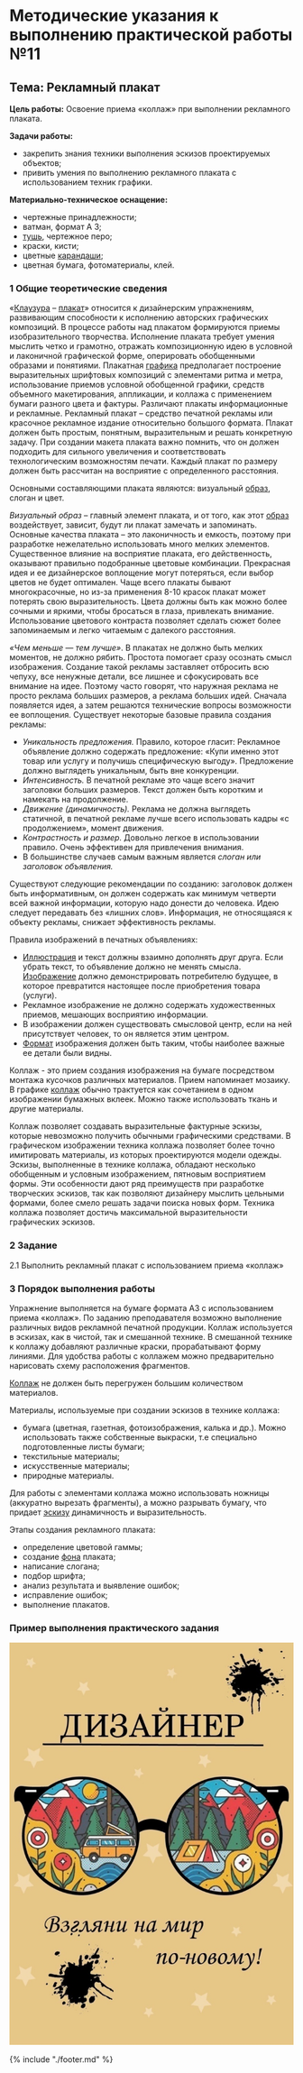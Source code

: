 # Методические указания к выполнению практической работы №11

## Тема: Рекламный плакат

**Цель работы:** Освоение приема «коллаж» при выполнении рекламного плаката.

**Задачи работы:**

*   закрепить знания техники выполнения эскизов проектируемых объектов;
*   привить умения по выполнению рекламного плаката с использованием техник графики.

**Материально-техническое оснащение:**

*   чертежные принадлежности;
*   ватман, формат А 3;
*   [тушь](GLOSSARY.md#тушь), чертежное перо;
*   краски, кисти;
*   цветные [карандаши](GLOSSARY.md#карандаш);
*   цветная бумага, фотоматериалы, клей.

### 1 Общие теоретические сведения

«[Клаузура](GLOSSARY.md#клаузура) – [плакат](GLOSSARY.md#плакат)» относится к дизайнерским упражнениям, развивающим способности к исполнению авторских графических композиций. В процессе работы над плакатом формируются приемы изобразительного творчества. Исполнение плаката требует умения мыслить четко и грамотно, отражать композиционную идею в условной и лаконичной графической форме, оперировать обобщенными образами и понятиями. Плакатная [графика](GLOSSARY.md#графика) предполагает построение выразительных шрифтовых композиций с элементами ритма и метра, использование приемов условной обобщенной графики, средств объемного макетирования, аппликации, и коллажа с применением бумаги разного цвета и фактуры. Различают плакаты информационные и рекламные. Рекламный плакат – средство печатной рекламы или красочное рекламное издание относительно большого формата. Плакат должен быть простым, понятным, выразительным и решать конкретную задачу. При создании макета плаката важно помнить, что он должен подходить для сильного увеличения и соответствовать технологическим возможностям печати. Каждый плакат по размеру должен быть рассчитан на восприятие с определенного расстояния.

Основными составляющими плаката являются: визуальный [образ](GLOSSARY.md#образ), слоган и цвет.

_Визуальный образ_ – главный элемент плаката, и от того, как этот [образ](GLOSSARY.md#образ) воздействует, зависит, будут ли плакат замечать и запоминать. Основные качества плаката – это лаконичность и емкость, поэтому при разработке нежелательно использовать много мелких элементов. Существенное влияние на восприятие плаката, его действенность, оказывают правильно подобранные цветовые комбинации. Прекрасная идея и ее дизайнерское воплощение могут потеряться, если выбор цветов не будет оптимален. Чаще всего плакаты бывают многокрасочные, но из-за применения 8-10 красок плакат может потерять свою выразительность. Цвета должны быть как можно более сочными и яркими, чтобы бросаться в глаза, привлекать внимание. Использование цветового контраста позволяет сделать сюжет более запоминаемым и легко читаемым с далекого расстояния.

_«Чем меньше — тем лучше»_. В плакатах не должно быть мелких моментов, не должно рябить. Простота помогает сразу осознать смысл изображения. Создание такой рекламы заставляет отбросить всю чепуху, все ненужные детали, все лишнее и сфокусировать все внимание на идее. Поэтому часто говорят, что наружная реклама не просто реклама больших размеров, а реклама больших идей. Сначала появляется идея, а затем решаются технические вопросы возможности ее воплощения. Существует некоторые базовые правила создания рекламы:

* _Уникальность предложения._ Правило, которое гласит: Рекламное объявление должно содержать предложение: «Купи именно этот товар или услугу и получишь специфическую выгоду». Предложение должно выглядеть уникальным, быть вне конкуренции.
* _Интенсивность._ В печатной рекламе это чаще всего значит заголовки больших размеров. Текст должен быть коротким и намекать на продолжение.
* _Движение (динамичность)._ Реклама не должна выглядеть статичной, в печатной рекламе лучше всего использовать кадры «с продолжением», момент движения.
* _Контрастность и размер._ Довольно легкое в использовании правило. Очень эффективен для привлечения внимания.
* В большинстве случаев самым важным является _слоган или заголовок объявления._

Существуют следующие рекомендации по созданию: заголовок должен быть информативным, он должен содержать как минимум четверти всей важной информации, которую надо донести до человека. Идею следует передавать без «лишних слов». Информация, не относящаяся к объекту рекламы, снижает эффективность рекламы.

Правила изображений в печатных объявлениях:

* [Иллюстрация](GLOSSARY.md#иллюстрация) и текст должны взаимно дополнять друг друга. Если убрать текст, то объявление должно не менять смысла. [Изображение](GLOSSARY.md#изображение) должно демонстрировать потребителю будущее, в которое превратится настоящее после приобретения товара (услуги).
* Рекламное изображение не должно содержать художественных приемов, мешающих восприятию информации.
* В изображении должен существовать смысловой центр, если на ней присутствует человек, то он является этим центром.
* [Формат](GLOSSARY.md#формат) изображения должен быть таким, чтобы наиболее важные ее детали были видны.

Коллаж - это прием создания изображения на бумаге посредством монтажа кусочков различных материалов. Прием напоминает мозаику. В графике [коллаж](GLOSSARY.md#коллаж) обычно трактуется как сочетанием в одном изображении бумажных вклеек. Можно также использовать ткань и другие материалы.

Коллаж позволяет создавать выразительные фактурные эскизы, которые невозможно получить обычными графическими средствами. В графическом изображении техника коллажа позволяет более точно имитировать материалы, из которых проектируются модели одежды. Эскизы, выполненные в технике коллажа, обладают несколько обобщенным и условным изображением, пятновым восприятием формы. Эти особенности дают ряд преимуществ при разработке творческих эскизов, так как позволяют дизайнеру мыслить цельными формами, более смело решать задачи поиска новых форм. Техника коллажа позволяет достичь максимальной выразительности графических эскизов.

### 2 Задание

2.1 Выполнить рекламный плакат с использованием приема «коллаж»

### 3 Порядок выполнения работы

Упражнение выполняется на бумаге формата А3 с использованием приема «коллаж». По заданию преподавателя возможно выполнение различных видов рекламной печатной продукции. Коллаж используется в эскизах, как в чистой, так и смешанной технике. В смешанной технике к коллажу добавляют различные краски, прорабатывают форму линиями. Для удобства работы с коллажем можно предварительно нарисовать схему расположения фрагментов.

[Коллаж](GLOSSARY.md#коллаж) не должен быть перегружен большим количеством материалов.

Материалы, используемые при создании эскизов в технике коллажа:

* бумага (цветная, газетная, фотоизображения, калька и др.). Можно использовать также собственные выкраски, т.е специально подготовленные листы бумаги;
* текстильные материалы; 
* искусственные материалы;
* природные материалы.

Для работы с элементами коллажа можно использовать ножницы (аккуратно вырезать фрагменты), а можно разрывать бумагу, что придает [эскизу](GLOSSARY.md#эскиз) динамичность и выразительность.

Этапы создания рекламного плаката:

*   определение цветовой гаммы;
*   создание [фона](GLOSSARY.md#фон) плаката;
*   написание слогана;
*   подбор шрифта;
*   анализ результата и выявление ошибок;
*   исправление ошибок;
*   выполнение плакатов.

### Пример выполнения практического задания

![D:\рабочий стол\Desktop\плакат Арт-Профи Сахарова.jpg](assets/drabochii_stoldesktopplakat_art-.jpeg)

{% include "./footer.md" %}